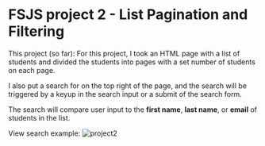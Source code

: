 #  FSJS project 2 - List Pagination and Filtering
This project (so far):
For this project, I took an HTML page with a list of students and divided the students into pages with a set 
number of students on each page.

I also put a search for on the top right of the page, and the search will be triggered by a keyup in the search input or
a submit of the search form.

The search will compare user input to the **first name**, **last name**, or **email** of students in the list.

View search example:
![project2](https://user-images.githubusercontent.com/42808209/52313777-d0aa8e00-297d-11e9-9642-7cdd19582aad.jpg)
